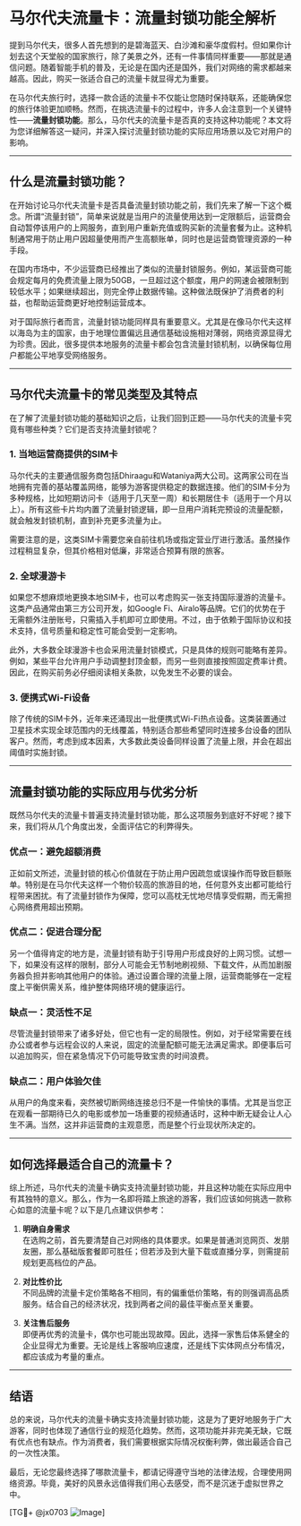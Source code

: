 # 马尔代夫流量卡：流量封锁功能全解析

提到马尔代夫，很多人首先想到的是碧海蓝天、白沙滩和豪华度假村。但如果你计划去这个天堂般的国家旅行，除了美景之外，还有一件事情同样重要——那就是通信问题。随着智能手机的普及，无论是在国内还是国外，我们对网络的需求都越来越高。因此，购买一张适合自己的流量卡就显得尤为重要。

在马尔代夫旅行时，选择一款合适的流量卡不仅能让您随时保持联系，还能确保您的旅行体验更加顺畅。然而，在挑选流量卡的过程中，许多人会注意到一个关键特性——**流量封锁功能**。那么，马尔代夫的流量卡是否真的支持这种功能呢？本文将为您详细解答这一疑问，并深入探讨流量封锁功能的实际应用场景以及它对用户的影响。

---

## 什么是流量封锁功能？

在开始讨论马尔代夫流量卡是否具备流量封锁功能之前，我们先来了解一下这个概念。所谓“流量封锁”，简单来说就是当用户的流量使用达到一定限额后，运营商会自动暂停该用户的上网服务，直到用户重新充值或购买新的流量套餐为止。这种机制通常用于防止用户因超量使用而产生高额账单，同时也是运营商管理资源的一种手段。

在国内市场中，不少运营商已经推出了类似的流量封锁服务。例如，某运营商可能会规定每月的免费流量上限为50GB，一旦超过这个额度，用户的网速会被限制到较低水平；如果继续超出，则完全停止数据传输。这种做法既保护了消费者的利益，也帮助运营商更好地控制运营成本。

对于国际旅行者而言，流量封锁功能同样具有重要意义。尤其是在像马尔代夫这样以海岛为主的国家，由于地理位置偏远且通信基础设施相对薄弱，网络资源显得尤为珍贵。因此，很多提供本地服务的流量卡都会包含流量封锁机制，以确保每位用户都能公平地享受网络服务。

---

## 马尔代夫流量卡的常见类型及其特点

在了解了流量封锁功能的基础知识之后，让我们回到正题——马尔代夫的流量卡究竟有哪些种类？它们是否支持流量封锁呢？

### 1. **当地运营商提供的SIM卡**
马尔代夫的主要通信服务商包括Dhiraagu和Wataniya两大公司。这两家公司在当地拥有完善的基站覆盖网络，能够为游客提供稳定的数据连接。他们的SIM卡分为多种规格，比如短期访问卡（适用于几天至一周）和长期居住卡（适用于一个月以上）。所有这些卡片均内置了流量封锁逻辑，即一旦用户消耗完预设的流量配额，就会触发封锁机制，直到补充更多流量为止。

需要注意的是，这类SIM卡需要您亲自前往机场或指定营业厅进行激活。虽然操作过程稍显复杂，但其价格相对低廉，非常适合预算有限的旅客。

### 2. **全球漫游卡**
如果您不想麻烦地更换本地SIM卡，也可以考虑购买一张支持国际漫游的流量卡。这类产品通常由第三方公司开发，如Google Fi、Airalo等品牌。它们的优势在于无需额外注册账号，只需插入手机即可立即使用。不过，由于依赖于国际协议和技术支持，信号质量和稳定性可能会受到一定影响。

此外，大多数全球漫游卡也会采用流量封锁模式，只是具体的规则可能略有差异。例如，某些平台允许用户手动调整封顶金额，而另一些则直接按照固定费率计费。因此，在购买前务必仔细阅读相关条款，以免发生不必要的误会。

### 3. **便携式Wi-Fi设备**
除了传统的SIM卡外，近年来还涌现出一批便携式Wi-Fi热点设备。这类装置通过卫星技术实现全球范围内的无线覆盖，特别适合那些希望同时连接多台设备的团队客户。然而，考虑到成本因素，大多数此类设备同样设置了流量上限，并会在超出阈值时实施封锁。

---

## 流量封锁功能的实际应用与优劣分析

既然马尔代夫的流量卡普遍支持流量封锁功能，那么这项服务到底好不好呢？接下来，我们将从几个角度出发，全面评估它的利弊得失。

### 优点一：避免超额消费
正如前文所述，流量封锁的核心价值就在于防止用户因疏忽或误操作而导致巨额账单。特别是在马尔代夫这样一个物价较高的旅游目的地，任何意外支出都可能给行程带来困扰。有了流量封锁作为保障，您可以高枕无忧地尽情享受假期，而无需担心网络费用超出预期。

### 优点二：促进合理分配
另一个值得肯定的地方是，流量封锁有助于引导用户形成良好的上网习惯。试想一下，如果没有这样的限制，部分人可能会无节制地刷视频、下载文件，从而加剧服务器负担并影响其他用户的体验。通过设置合理的流量上限，运营商能够在一定程度上平衡供需关系，维护整体网络环境的健康运行。

### 缺点一：灵活性不足
尽管流量封锁带来了诸多好处，但它也有一定的局限性。例如，对于经常需要在线办公或者参与远程会议的人来说，固定的流量配额可能无法满足需求。即便事后可以追加购买，但在紧急情况下仍可能导致宝贵的时间浪费。

### 缺点二：用户体验欠佳
从用户的角度来看，突然被切断网络连接总归不是一件愉快的事情。尤其是当您正在观看一部期待已久的电影或参加一场重要的视频通话时，这种中断无疑会让人心生不满。当然，这并非运营商的主观意愿，而是整个行业现状所决定的。

---

## 如何选择最适合自己的流量卡？

综上所述，马尔代夫的流量卡确实支持流量封锁功能，并且这种功能在实际应用中有其独特的意义。那么，作为一名即将踏上旅途的游客，我们应该如何挑选一款称心如意的流量卡呢？以下是几点建议供参考：

1. **明确自身需求**  
   在选购之前，首先要清楚自己对网络的具体要求。如果是普通浏览网页、发朋友圈，那么基础版套餐即可胜任；但若涉及到大量下载或直播分享，则需提前规划更高档位的产品。

2. **对比性价比**  
   不同品牌的流量卡定价策略各不相同，有的偏重低价策略，有的则强调高品质服务。结合自己的经济状况，找到两者之间的最佳平衡点至关重要。

3. **关注售后服务**  
   即便再优秀的流量卡，偶尔也可能出现故障。因此，选择一家售后体系健全的企业显得尤为重要。无论是线上客服响应速度，还是线下实体网点分布情况，都应该成为考量的重点。

---

## 结语

总的来说，马尔代夫的流量卡确实支持流量封锁功能，这是为了更好地服务于广大游客，同时也体现了通信行业的规范化趋势。然而，这项功能并非完美无缺，它既有优点也有缺点。作为消费者，我们需要根据实际情况权衡利弊，做出最适合自己的一次性决策。

最后，无论您最终选择了哪款流量卡，都请记得遵守当地的法律法规，合理使用网络资源。毕竟，美好的风景永远值得我们用心去感受，而不是沉迷于虚拟世界之中。

[TG💪+ @jx0703 ![Image](https://github.com/user-attachments/assets/dbca1d08-cadb-493c-b0ec-ad6f7a83f270)]